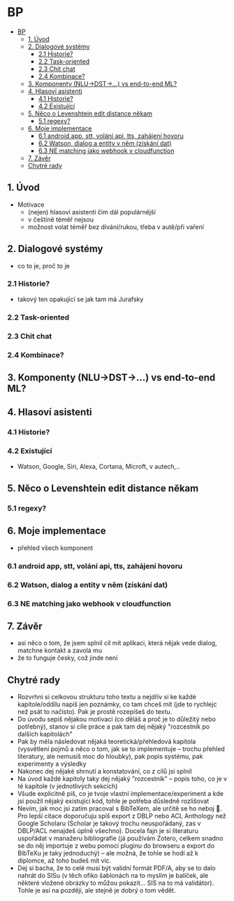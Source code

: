 # BP

- [BP](#bp)
  - [1. Úvod](#1-úvod)
  - [2. Dialogové systémy](#2-dialogové-systémy)
    - [2.1 Historie?](#21-historie)
    - [2.2 Task-oriented](#22-task-oriented)
    - [2.3 Chit chat](#23-chit-chat)
    - [2.4 Kombinace?](#24-kombinace)
  - [3. Komponenty (NLU->DST->...) vs end-to-end ML?](#3-komponenty-nlu-dst--vs-end-to-end-ml)
  - [4. Hlasoví asistenti](#4-hlasoví-asistenti)
    - [4.1 Historie?](#41-historie)
    - [4.2 Existující](#42-existující)
  - [5. Něco o Levenshtein edit distance někam](#5-něco-o-levenshtein-edit-distance-někam)
    - [5.1 regexy?](#51-regexy)
  - [6. Moje implementace](#6-moje-implementace)
    - [6.1 android app, stt, volání api, tts, zahájení hovoru](#61-android-app-stt-volání-api-tts-zahájení-hovoru)
    - [6.2 Watson, dialog a entity v něm (získání dat)](#62-watson-dialog-a-entity-v-něm-získání-dat)
    - [6.3 NE matching jako webhook v cloudfunction](#63-ne-matching-jako-webhook-v-cloudfunction)
  - [7. Závěr](#7-závěr)
  - [Chytré rady](#chytré-rady)

## 1. Úvod
- Motivace 
    - (nejen) hlasoví asistenti čím dál populárnější
    - v češtině téměř nejsou
    - možnost volat téměř bez dívání/rukou, třeba v autě/při vaření

## 2. Dialogové systémy
- co to je, proč to je
### 2.1 Historie?
- takový ten opakující se jak tam má Jurafsky 
### 2.2 Task-oriented
### 2.3 Chit chat
### 2.4 Kombinace?

## 3. Komponenty (NLU->DST->...) vs end-to-end ML?

## 4. Hlasoví asistenti
### 4.1 Historie?
### 4.2 Existující
- Watson, Google, Siri, Alexa, Cortana, Microft, v autech,..

## 5. Něco o Levenshtein edit distance někam
### 5.1 regexy?

## 6. Moje implementace
- přehled všech komponent
### 6.1 android app, stt, volání api, tts, zahájení hovoru
### 6.2 Watson, dialog a entity v něm (získání dat)
### 6.3 NE matching jako webhook v cloudfunction

## 7. Závěr
- asi něco o tom, že jsem splnil cíl mít aplikaci, která nějak vede dialog, matchne kontakt a zavolá mu
- že to funguje česky, což jinde není

## Chytré rady
- Rozvrhni si celkovou strukturu toho textu a nejdřív si ke každé kapitole/oddílu napiš jen poznámky, co tam chceš mít (jde to rychlejc než psát to načisto). Pak je prostě rozepíšeš do textu.
- Do úvodu sepiš nějakou motivaci (co děláš a proč je to důležitý nebo potřebný), stanov si cíle práce a pak tam dej nějaký "rozcestník po dalších kapitolách"
- Pak by měla následovat nějaká teoretická/přehledová kapitola (vysvětlení pojmů a něco o tom, jak se to implementuje – trochu přehled literatury, ale nemusíš moc do hloubky), pak popis systému, pak experimenty a výsledky
- Nakonec dej nějaké shrnutí a konstatování, co z cílů jsi splnil
- Na úvod každé kapitoly taky dej nějaký "rozcestník" – popis toho, co je v té kapitole (v jednotlivých sekcích)
- Všude explicitně piš, co je tvoje vlastní implementace/experiment a kde jsi použil nějaký existující kód, tohle je potřeba důsledně rozlišovat
- Nevím, jak moc jsi zatím pracoval s BibTeXem, ale určitě se ho neboj :slightly_smiling_face:. Pro lepší citace doporučuju spíš export z DBLP nebo ACL Anthology než Google Scholaru (Scholar je takový trochu neuspořádaný, zas v DBLP/ACL nenajdeš úplně všechno). Docela fajn je si literaturu uspořádat v manažeru bibliografie (já používám Zotero, celkem snadno se do něj importuje z webu pomocí pluginu do browseru a export do BibTeXu je taky jednoduchý) – ale možná, že tohle se hodí až k diplomce, až toho budeš mít víc.
- Dej si bacha, že to celé musí být validní formát PDF/A, aby se to dalo nahrát do SISu (v těch ofiko šablonách na to myslím je balíček, ale některé vložené obrázky to můžou pokazit... SIS na to má validátor). Tohle je asi na později, ale stejně je dobrý o tom vědět.